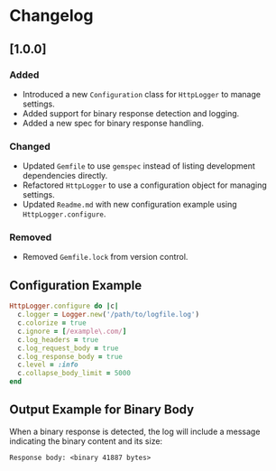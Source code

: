 # Changelog

## [1.0.0]

### Added
- Introduced a new `Configuration` class for `HttpLogger` to manage settings.
- Added support for binary response detection and logging.
- Added a new spec for binary response handling.

### Changed
- Updated `Gemfile` to use `gemspec` instead of listing development dependencies directly.
- Refactored `HttpLogger` to use a configuration object for managing settings.
- Updated `Readme.md` with new configuration example using `HttpLogger.configure`.

### Removed
- Removed `Gemfile.lock` from version control.

## Configuration Example

```ruby
HttpLogger.configure do |c|
  c.logger = Logger.new('/path/to/logfile.log')
  c.colorize = true
  c.ignore = [/example\.com/]
  c.log_headers = true
  c.log_request_body = true
  c.log_response_body = true
  c.level = :info
  c.collapse_body_limit = 5000
end
```

## Output Example for Binary Body

When a binary response is detected, the log will include a message indicating the binary content and its size:

```
Response body: <binary 41887 bytes>
```

